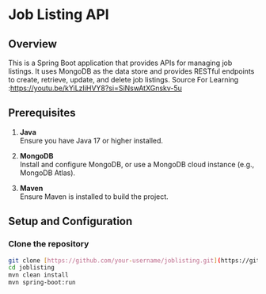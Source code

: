 # Job Listing API

## Overview

This is a Spring Boot application that provides APIs for managing job listings. It uses MongoDB as the data store and provides RESTful endpoints to create, retrieve, update, and delete job listings.
Source For Learning :https://youtu.be/kYiLzIiHVY8?si=SiNswAtXGnskv-5u

## Prerequisites

1. **Java**  
   Ensure you have Java 17 or higher installed.

2. **MongoDB**  
   Install and configure MongoDB, or use a MongoDB cloud instance (e.g., MongoDB Atlas).

3. **Maven**  
   Ensure Maven is installed to build the project.

## Setup and Configuration

### Clone the repository

```bash
git clone [https://github.com/your-username/joblisting.git](https://github.com/Abhishekkandari96/API_SpringBoot_Mongodb_.git)
cd joblisting
mvn clean install
mvn spring-boot:run

